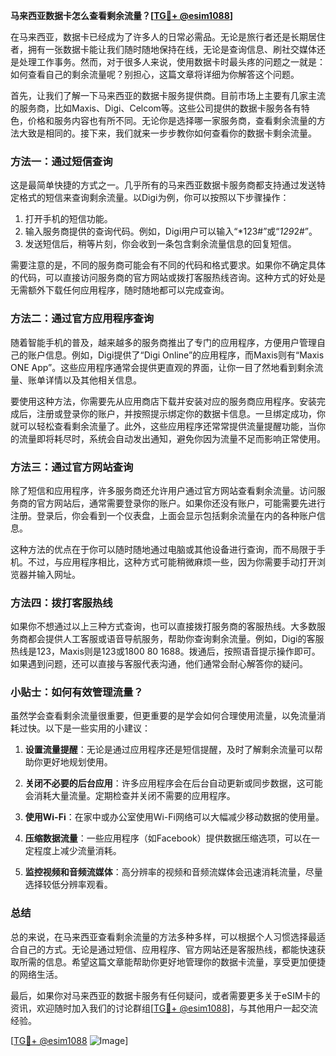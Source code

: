 **马来西亚数据卡怎么查看剩余流量？[[TG💪+ @esim1088](https://t.me/s/esim1088)]**

在马来西亚，数据卡已经成为了许多人的日常必需品。无论是旅行者还是长期居住者，拥有一张数据卡能让我们随时随地保持在线，无论是查询信息、刷社交媒体还是处理工作事务。然而，对于很多人来说，使用数据卡时最头疼的问题之一就是：如何查看自己的剩余流量呢？别担心，这篇文章将详细为你解答这个问题。

首先，让我们了解一下马来西亚的数据卡服务提供商。目前市场上主要有几家主流的服务商，比如Maxis、Digi、Celcom等。这些公司提供的数据卡服务各有特色，价格和服务内容也有所不同。无论你是选择哪一家服务商，查看剩余流量的方法大致是相同的。接下来，我们就来一步步教你如何查看你的数据卡剩余流量。

### 方法一：通过短信查询

这是最简单快捷的方式之一。几乎所有的马来西亚数据卡服务商都支持通过发送特定格式的短信来查询剩余流量。以Digi为例，你可以按照以下步骤操作：

1. 打开手机的短信功能。
2. 输入服务商提供的查询代码。例如，Digi用户可以输入“*123#”或“*129*2#”。
3. 发送短信后，稍等片刻，你会收到一条包含剩余流量信息的回复短信。

需要注意的是，不同的服务商可能会有不同的代码和格式要求。如果你不确定具体的代码，可以直接访问服务商的官方网站或拨打客服热线咨询。这种方式的好处是无需额外下载任何应用程序，随时随地都可以完成查询。

### 方法二：通过官方应用程序查询

随着智能手机的普及，越来越多的服务商推出了专门的应用程序，方便用户管理自己的账户信息。例如，Digi提供了“Digi Online”的应用程序，而Maxis则有“Maxis ONE App”。这些应用程序通常会提供更直观的界面，让你一目了然地看到剩余流量、账单详情以及其他相关信息。

要使用这种方法，你需要先从应用商店下载并安装对应的服务商应用程序。安装完成后，注册或登录你的账户，并按照提示绑定你的数据卡信息。一旦绑定成功，你就可以轻松查看剩余流量了。此外，这些应用程序还常常提供流量提醒功能，当你的流量即将耗尽时，系统会自动发出通知，避免你因为流量不足而影响正常使用。

### 方法三：通过官方网站查询

除了短信和应用程序，许多服务商还允许用户通过官方网站查看剩余流量。访问服务商的官方网站后，通常需要登录你的账户。如果你还没有账户，可能需要先进行注册。登录后，你会看到一个仪表盘，上面会显示包括剩余流量在内的各种账户信息。

这种方法的优点在于你可以随时随地通过电脑或其他设备进行查询，而不局限于手机。不过，与应用程序相比，这种方式可能稍微麻烦一些，因为你需要手动打开浏览器并输入网址。

### 方法四：拨打客服热线

如果你不想通过以上三种方式查询，也可以直接拨打服务商的客服热线。大多数服务商都会提供人工客服或语音导航服务，帮助你查询剩余流量。例如，Digi的客服热线是123，Maxis则是123或1800 80 1688。拨通后，按照语音提示操作即可。如果遇到问题，还可以直接与客服代表沟通，他们通常会耐心解答你的疑问。

### 小贴士：如何有效管理流量？

虽然学会查看剩余流量很重要，但更重要的是学会如何合理使用流量，以免流量消耗过快。以下是一些实用的小建议：

1. **设置流量提醒**：无论是通过应用程序还是短信提醒，及时了解剩余流量可以帮助你更好地规划使用。
   
2. **关闭不必要的后台应用**：许多应用程序会在后台自动更新或同步数据，这可能会消耗大量流量。定期检查并关闭不需要的应用程序。

3. **使用Wi-Fi**：在家中或办公室使用Wi-Fi网络可以大幅减少移动数据的使用量。

4. **压缩数据流量**：一些应用程序（如Facebook）提供数据压缩选项，可以在一定程度上减少流量消耗。

5. **监控视频和音频流媒体**：高分辨率的视频和音频流媒体会迅速消耗流量，尽量选择较低分辨率观看。

### 总结

总的来说，在马来西亚查看剩余流量的方法多种多样，可以根据个人习惯选择最适合自己的方式。无论是通过短信、应用程序、官方网站还是客服热线，都能快速获取所需的信息。希望这篇文章能帮助你更好地管理你的数据卡流量，享受更加便捷的网络生活。

最后，如果你对马来西亚的数据卡服务有任何疑问，或者需要更多关于eSIM卡的资讯，欢迎随时加入我们的讨论群组[[TG💪+ @esim1088](https://t.me/s/esim1088)]，与其他用户一起交流经验。

[[TG💪+ @esim1088](https://t.me/s/esim1088) ![Image](https://i.postimg.cc/4NQfJmqS/Snipaste-2025-05-13-00-14-12.png)]